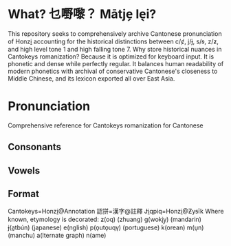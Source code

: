 # What?  乜嘢嚟？ Mātje̗ le̖i?
This repository seeks to comprehensively archive Cantonese pronunciation of Honzi̱ accounting for the historical distinctions between c/ȼ, j/ɉ, s/ꞩ, z/ƶ, and high level tone 1 and high falling tone 7.  Why store historical nuances in Cantokeys romanization?  Because it is optimized for keyboard input.  It is phonetic and dense while perfectly regular.  It balances human readability of modern phonetics with archival of conservative Cantonese's closeness to Middle Chinese, and its lexicon exported all over East Asia.  
# Pronunciation
Comprehensive reference for Cantokeys romanization for Cantonese
## Consonants
## Vowels
## Format
Cantokeys=Honzi̱@Annotation
認拼=漢字@註釋
Ɉi̱qpiq=Honzi̱@Ƶyꞩīk
Where known, etymology is decorated:
ƶ(oq) (zhuang)
g(wokjy̗) (mandarin)
ɉ(a̱tbún) (japanese)
e(nglish)
p(o̖uto̖uqv̖) (portuguese)
k(orean)
m(u̖n) (manchu)
a(lternate graph)
n(ame)